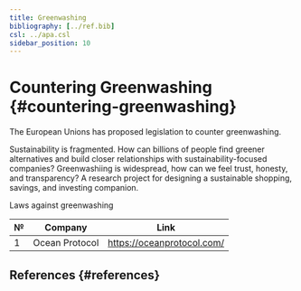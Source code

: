 ```yaml
---
title: Greenwashing
bibliography: [../ref.bib]
csl: ../apa.csl
sidebar_position: 10
---
```


# Countering Greenwashing {#countering-greenwashing}

The European Unions has proposed legislation to counter greenwashing.

Sustainability is fragmented. How can billions of people find greener alternatives and build closer relationships with sustainability-focused companies? Greenwashiing is widespread, how can we feel trust, honesty, and transparency? A research project for designing a sustainable shopping, savings, and investing companion.

Laws against greenwashing

| №   | Company        | Link                       |
|-----|----------------|----------------------------|
| 1   | Ocean Protocol | https://oceanprotocol.com/ |

## References {#references}
